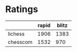 # Ratings

|          | rapid | blitz |
|----------|-------|-------|
| lichess  | 1906 | 1383 |
| chesscom | 1532 | 970 |
